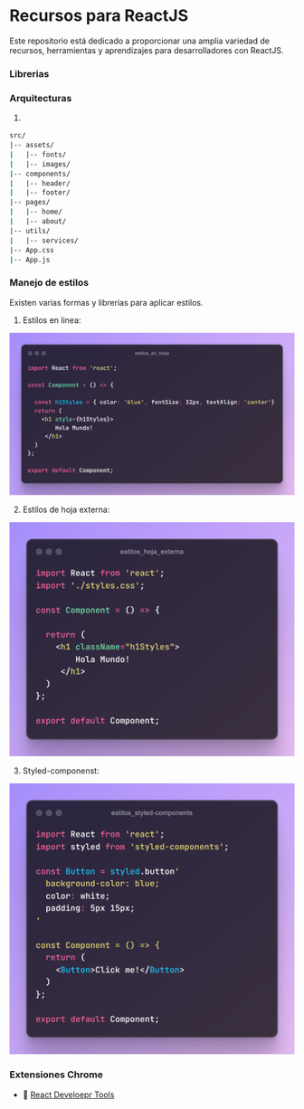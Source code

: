 # Recursos para ReactJS

Este repositorio está dedicado a proporcionar una amplia variedad de recursos, herramientas y aprendizajes para desarrolladores con ReactJS.

### Librerias

### Arquitecturas

1. 

```bash
src/
|-- assets/
|   |-- fonts/
|   |-- images/
|-- components/
|   |-- header/
|   |-- footer/
|-- pages/
|   |-- home/
|   |-- about/
|-- utils/
|   |-- services/
|-- App.css
|-- App.js
```

### Manejo de estilos
Existen varias formas y librerias para aplicar estilos.

1. Estilos en linea:

![Estilos en linea](./sources/estilos_en_linea.png)

2. Estilos de hoja externa:

![Estilos de hoja externa](./sources/estilos_hoja_externa.png)

3. Styled-componenst:

![Estilos styled-components](./sources/estilos_styled-components.png)

### Extensiones Chrome
- :toolbox: [React Develoepr Tools](https://chromewebstore.google.com/detail/react-developer-tools/fmkadmapgofadopljbjfkapdkoienihi)